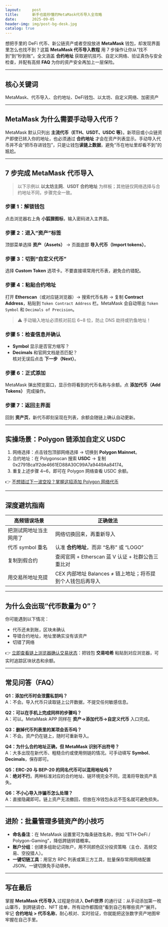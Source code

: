 ```yaml
---
layout:     post
title:      新手也能秒懂的MetaMask代币导入全攻略
date:       2025-09-05
header-img: img/post-bg-desk.jpg
catalog: true
---
```


想把手里的 DeFi 代币、新公链资产或者空投放进 **MetaMask** 钱包，却发现界面里怎么也找不到？这篇 **MetaMask 代币导入教程** 用 7 步操作让你从“找不到”到“秒到账”。全文涵盖 **合约地址** 获取避坑技巧、自定义网络、验证真伪与安全检查，并配有高频 **FAQ** 为你的资产安全再加上一层保险。

---

## 核心关键词
MetaMask、代币导入、合约地址、DeFi钱包、以太坊、自定义网络、加密资产

---

## MetaMask 为什么需要手动导入代币？

MetaMask 默认只列出 **主流代币（ETH、USDT、USDC 等）**。新项目或小众链资产即使已转入你的地址，也必须通过 **合约地址** 才会在资产列表显示。手动导入代币并不会“把币存进钱包”，只是让钱包**读链上数据**，避免“币在地址里却看不到”的尴尬。

---

## 7 步完成 MetaMask 代币导入

> 以下示例以 **以太坊主网**、**USDT 合约地址** 为样板；其他链仅网络选择与合约地址不同，步骤完全一致。

### 步骤 1：解锁钱包  
点击浏览器右上角 **小狐狸图标**，输入密码进入主界面。

### 步骤 2：进入“资产”标签  
顶部菜单选择 **资产（Assets）** → 页面底部 **导入代币（Import tokens）**。

### 步骤 3：切到“自定义代币”  
选择 **Custom Token** 选项卡。不要直接填常用代币表，避免合约错配。

### 步骤 4：粘贴合约地址  
打开 **Etherscan**（或对应链浏览器）→ 搜索代币名称 → 复制 **Contract Address**，粘贴到 `Token Contract Address` 栏。MetaMask 会自动带出 `Token Symbol` 和 `Decimals of Precision`。

> ⚠️ 手动输入地址必须核对前后 6~8 位，防止 DNS 劫持或钓鱼地址！

### 步骤 5：检查信息并确认  
- **Symbol** 显示是否官方缩写？  
- **Decimals** 和官网文档是否匹配？  
核对无误后点击 **下一步（Next）**。

### 步骤 6：正式添加  
MetaMask 弹出预览窗口，显示你将看到的代币名称与余额。点 **添加代币（Add Tokens）** 完成操作。

### 步骤 7：返回主界面  
回到 **资产页**，新代币即刻呈现在列表，余额会随链上确认自动更新。

---

## 实操场景：Polygon 链添加自定义 USDC

1. 网络选择：点击钱包顶部网络选择 → 切换到 **Polygon Mainnet**。  
2. 合约地址：在 Polygonscan 搜索 **USDC** → 复制 0x2791Bca1f2de4661ED88A30C99A7a9449Aa84174。  
3. 重复上述步骤 4~6，即可在 Polygon 网络查看 USDC 余额。

👉 [不想错过下一波空投？掌握这招添加 Polygon 网络代币](https://okxdog.com/)

---

## 深度避坑指南

| 高频错误场景             | 正确做法                                                    |
|--------------------------|-------------------------------------------------------------|
| 把测试网地址当主网用了   | 网络切换回来，再重新导入                                     |
| 代币 symbol 重名         | 认准 **合约地址**，而非 “名称” 或 “LOGO”                     |
| 复制到假合约             | 查阅官网 + Etherscan 蓝 V 认证 + 社群公告三重比对             |
| 用交易所地址充提         | CEX 内部地址 Balances ≠ 链上地址；将币提到个人钱包后再导入    |

---

## 为什么会出现“代币数量为 0”？

你可能遇到以下情况：
- 代币还未到账，区块未确认  
- 导错合约地址，地址里确实没有该资产  
- 切错了网络  

👉 [立即查看链上浏览器确认交易状态](https://okxdog.com/)：把钱包 **交易哈希** 粘贴到对应浏览器，可实时追踪区块状态和余额。

---

## 常见问答（FAQ）

**Q1：添加代币时会泄露私钥吗？**  
A：不会。导入代币只读取链上公开数据，不提交任何敏感信息。

**Q2：可以在手机上完成同样的步骤吗？**  
A：可以。MetaMask APP 同样在 **资产→添加代币→自定义代币** 入口完成。

**Q3：删掉代币列表里的某项会丢币吗？**  
A：不会。资产仍在链上，随时可重新导入。

**Q4：为什么合约地址正确，但 MetaMask 识别不出符号？**  
A：大多出现在新代币、粗糙合约或使用侧链的情况。可手动填写 **Symbol**、**Decimals**，保存即可。

**Q5：ERC-20 与 BEP-20 的同名代币可以混用地址吗？**  
A：**绝对不行**。两种标准对应的合约地址、链环境完全不同，混淆将导致资产丢失。

**Q6：不小心导入诈骗币怎么处理？**  
A：直接隐藏即可。链上资产无法撤回，但放在冷钱包永远不签名就可避免损失。

---

## 进阶：批量管理多链资产的小技巧

- **命名备注**：在 MetaMask 设置里可为每条链改名称，例如 “ETH-DeFi / Polygon-Gaming”，降低跨链转错概率。  
- **账户分组**：创建多组助记词账户，用不同颜色区分投资策略（主仓、高频交易、空投猎人）。  
- **一键切链工具**：用官方 RPC 列表或第三方工具，批量保存常用网络配置 JSON，一键切换免手动填参。

---

## 写在最后

掌握 **MetaMask 代币导入** 过程是你进入 **DeFi世界** 的通行证：从手动添加第一枚山寨币，到跨链调仓、NFT 挂单，所有动作都围绕“看到自己有哪些资产”展开。牢记 **合约地址 > 代币名称**，耐心核对、实时验证，你就能把这张数字资产地图牢牢握在自己手里。